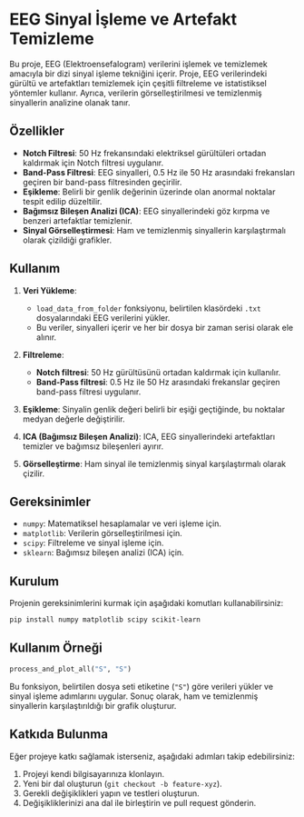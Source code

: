 # EEG Sinyal İşleme ve Artefakt Temizleme

Bu proje, EEG (Elektroensefalogram) verilerini işlemek ve temizlemek amacıyla bir dizi sinyal işleme tekniğini içerir. Proje, EEG verilerindeki gürültü ve artefaktları temizlemek için çeşitli filtreleme ve istatistiksel yöntemler kullanır. Ayrıca, verilerin görselleştirilmesi ve temizlenmiş sinyallerin analizine olanak tanır.

## Özellikler

- **Notch Filtresi**: 50 Hz frekansındaki elektriksel gürültüleri ortadan kaldırmak için Notch filtresi uygulanır.
- **Band-Pass Filtresi**: EEG sinyalleri, 0.5 Hz ile 50 Hz arasındaki frekansları geçiren bir band-pass filtresinden geçirilir.
- **Eşikleme**: Belirli bir genlik değerinin üzerinde olan anormal noktalar tespit edilip düzeltilir.
- **Bağımsız Bileşen Analizi (ICA)**: EEG sinyallerindeki göz kırpma ve benzeri artefaktlar temizlenir.
- **Sinyal Görselleştirmesi**: Ham ve temizlenmiş sinyallerin karşılaştırmalı olarak çizildiği grafikler.

## Kullanım

1. **Veri Yükleme**:
   - `load_data_from_folder` fonksiyonu, belirtilen klasördeki `.txt` dosyalarındaki EEG verilerini yükler.
   - Bu veriler, sinyalleri içerir ve her bir dosya bir zaman serisi olarak ele alınır.

2. **Filtreleme**:
   - **Notch filtresi**: 50 Hz gürültüsünü ortadan kaldırmak için kullanılır.
   - **Band-Pass filtresi**: 0.5 Hz ile 50 Hz arasındaki frekanslar geçiren band-pass filtresi uygulanır.

3. **Eşikleme**: Sinyalin genlik değeri belirli bir eşiği geçtiğinde, bu noktalar medyan değerle değiştirilir.

4. **ICA (Bağımsız Bileşen Analizi)**: ICA, EEG sinyallerindeki artefaktları temizler ve bağımsız bileşenleri ayırır.

5. **Görselleştirme**: Ham sinyal ile temizlenmiş sinyal karşılaştırmalı olarak çizilir.

## Gereksinimler

- `numpy`: Matematiksel hesaplamalar ve veri işleme için.
- `matplotlib`: Verilerin görselleştirilmesi için.
- `scipy`: Filtreleme ve sinyal işleme için.
- `sklearn`: Bağımsız bileşen analizi (ICA) için.

## Kurulum

Projenin gereksinimlerini kurmak için aşağıdaki komutları kullanabilirsiniz:

```bash
pip install numpy matplotlib scipy scikit-learn
```

## Kullanım Örneği

```python
process_and_plot_all("S", "S")
```

Bu fonksiyon, belirtilen dosya seti etiketine (`"S"`) göre verileri yükler ve sinyal işleme adımlarını uygular. Sonuç olarak, ham ve temizlenmiş sinyallerin karşılaştırıldığı bir grafik oluşturur.

## Katkıda Bulunma

Eğer projeye katkı sağlamak isterseniz, aşağıdaki adımları takip edebilirsiniz:

1. Projeyi kendi bilgisayarınıza klonlayın.
2. Yeni bir dal oluşturun (`git checkout -b feature-xyz`).
3. Gerekli değişiklikleri yapın ve testleri oluşturun.
4. Değişikliklerinizi ana dal ile birleştirin ve pull request gönderin.
